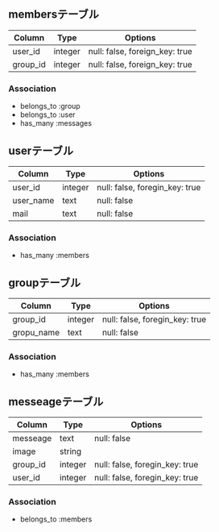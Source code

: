 ## membersテーブル

|Column|Type|Options|
|------|----|-------|
|user_id|integer|null: false, foreign_key: true|
|group_id|integer|null: false, foreign_key: true|

### Association
- belongs_to :group
- belongs_to :user
- has_many :messages

## userテーブル
|Column|Type|Options|
|------|----|-------|
|user_id|integer|null: false, foregin_key: true|
|user_name|text|null: false|
|mail|text|null: false|

### Association
- has_many :members

## groupテーブル
|Column|Type|Options|
|------|----|-------|
|group_id|integer|null: false, foregin_key: true|
|gropu_name|text|null: false|

### Association
- has_many :members

## messeageテーブル
|Column|Type|Options|
|------|----|-------|
|messeage|text|null: false|
|image|string||
|group_id|integer|null: false, foregin_key: true|
|user_id|integer|null: false, foregin_key: true|

### Association
- belongs_to :members
